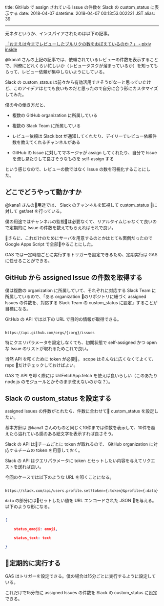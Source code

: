 title: GitHub で assign されている Issue の件数を Slack の custom_status に表示する
date: 2018-04-07
datetime: 2018-04-07 00:13:53.002221 JST
alias: 39

---
元ネタというか、インスパイアされたのは以下の記事。



[「おまえは今までレビューしたプルリクの数をおぼえているのか？」 - pixiv inside](https://inside.pixiv.blog/kana/3486)



@kana1 さんの上記の記事では、依頼されているレビューの件数を表示することで、同僚にどれくらい忙しいか（レビュータスクが溜まっているか）を知ってもらって、レビュー依頼が集中しないようにしている。



Slack の custom_status は前々から有効活用できそうだなーと思っていたけど、このアイデアはとても良いものだと思ったので自分に合う形にカスタマイズしてみた。



僕の今の働き方だと、



- 複数の GitHub organization に所属している

- 複数の Slack Team に所属している

- レビュー依頼は Slack bot が通知してくれたり、デイリーでレビュー依頼件数を教えてくれるチャンネルがある

- GitHub の Issue に対してマネージャが assign してくれたり、自分で Issue を流し見たりして良さそうなものを self-assign する



という感じなので、レビューの数ではなく Issue の数を可視化することにした。



## どこでどうやって動かすか



@kana1 さんの用途では、 Slack のチャンネルを監視して custom_status に対して get/set を行っている。  

僕の用途ではチャンネルの監視は必要なくて、リアルタイムじゃなくて良いので定期的に Issue の件数を数えてもらえればそれで良い。



さらに、これだけのためにサーバを用意するのとかはとても面倒だったので Google Apps Script で全部やることにした。  

GAS では一定時間ごとに実行するトリガーを設定できるため、定期実行は GAS に任せることができる。



## GitHub から assigned Issue の件数を取得する



僕は複数の organization に所属していて、それぞれに対応する Slack Team に所属しているので、「ある organization のリポジトリに紐づく assigned Issues の件数を、対応する Slack Team の custom_status に設定」することが目標になる。



GitHub の API では以下の URL で目的の情報が取得できる。



```

https://api.github.com/orgs/{:org}/issues

```



特にクエリパラメータを設定しなくても、初期状態で self-assigned かつ open な Issue のリストが取れるためこれで良い。



当然 API を叩くために token が必要。 scope はそんなに広くなくてよくて、 repo だけチェックしておけばよい。



GAS で API を叩く際には UrlFetchApp.fetch を使えば良いらしい（このあたり node.js のモジュールとかそのまま使えないのかな？）。



## Slack の custom_status を設定する



assigned Issues の件数がとれたら、件数に合わせて custom_status を設定したい。



基本方針は @kana1 さんのものと同じく10件までは件数を表示して、10件を超えたら溢れている感のある絵文字を表示すれば良さそう。



Slack の API はチームごとに token が取れるので、 GitHub organization に対応するチームの token を用意しておく。  

Slack の API はクエリパラメータに token とセットしたい内容を与えてリクエストを送れば良い。  

今回のケースでは以下のような URL を叩くことになる。



```

https://slack.com/api/users.profile.set?token={:token}&profile={:data}

```



`data` の部分にはセットしたい値を URL エンコードされた JSON を与える。以下のような形になる。



```json

{

    status_emoji: emoji,

    status_text: text

}

```



## 定期的に実行する



GAS はトリガーを設定できる。僕の場合は15分ごとに実行するように設定している。



これだけで15分毎に assigned Issues の件数を Slack の custom_status に設定できる。
